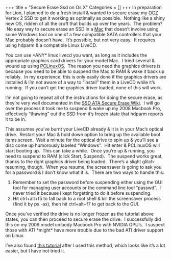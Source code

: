 +++
title = "Secure Erase Ssd on Os X"
Categories = []
+++
In preparation for Lion, I planned to do a fresh install & wanted to secure erase my <a class="zem_slink" title="OCZ Technology" href="http://www.ocztechnology.com/" rel="homepage">OCZ</a> Vertex 2 SSD to get it working as optimally as possible.  Nothing like a shiny new OS, ridden of all the cruft that builds up over the years.  The problem?  No easy way to secure erase an SSD in a <a class="zem_slink" title="Macintosh" href="http://www.apple.com/mac/" rel="homepage">Mac</a> that doesn&#8217;t involve using some Windows tool on one of a few compatible SATA controllers that your Mac probably doesn&#8217;t have.  It&#8217;s possible, but not very easy.  It requires using hdparm & a compatible Linux LiveCD.

<!--more-->

You can use \*ANY\* linux livecd you want, as long as it includes the appropriate graphics card drivers for your model Mac.  I tried several & wound up using <a class="zem_slink" title="PCLinuxOS" href="http://www.pclinuxos.com/" rel="homepage">PCLinuxOS</a>.  The reason you need the graphics drivers is because you need to be able to suspend the Mac to RAM & wake it back up reliably.  In my experience, this is only easily done if the graphics drivers are installed & I&#8217;m not aware of a way to &#8220;install&#8221; them in a LiveCD while it&#8217;s running.  If you can&#8217;t get the graphics driver loaded, none of this will work.

I&#8217;m not going to repeat all of the instructions for doing the secure erase, as they&#8217;re very well documented in the <a href="https://ata.wiki.kernel.org/index.php/ATA_Secure_Erase" target="_blank">SSD ATA Secure Erase Wiki</a>.  I will go over the process it took me to suspend & wake up my 2008 Macbook Pro, effectively &#8220;thawing&#8221; out the SSD from it&#8217;s frozen state that hdparm reports it to be in.

This assumes you&#8217;ve burnt your LiveCD already & it is in your Mac&#8217;s optical drive.  Restart your Mac & hold down option to bring up the available boot items screen.  Wait a minute for the optical drive to spin up & you&#8217;ll see a disc come up humorously labeled &#8220;Windows&#8221;.  Hit enter & PCLinuxOS will start booting up.  This can take a while.  Once you&#8217;re up & running, you need to suspend to RAM (click Start, Suspend).  The suspend works great, thanks to the right graphics driver being loaded.  There&#8217;s a slight glitch resuming, though.  When you resume, the screensaver is going to ask you for a password & I don&#8217;t know what it is.  There are two ways to handle this:

1.  Remember to set the password before suspending either using the GUI tool for managing user accounts or the command line tool &#8220;passwd&#8221;.  I never tried it because I kept forgetting to do it before suspending.
2.  Hit ctrl+alt+f5 to fall back to a root shell & kill the screensaver process (find it by ps -ax), then hit ctrl+alt+f7 to get back to the GUI.

Once you&#8217;ve verified the drive is no longer frozen as the tutorial above states, you can then proceed to secure erase the drive.  I successfully did this on my 2009 model unibody Macbook Pro with NVIDIA GPU&#8217;s.  I suspect those with ATI \*might\* have more trouble due to the bad ATI driver support on Linux.

I&#8217;ve also found <a href="http://www.ocztechnologyforum.com/forum/showthread.php?81321-Secure-Erase-With-bootable-CD-USB-Linux..-Point-and-Click-Method" target="_blank">this tutorial</a> after I used this method, which looks like it&#8217;s a lot easier, but I have not tried it.
